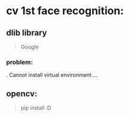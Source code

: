 # cv 1st face recognition:

## dlib library 
>Google
### problem:
. Cannot install virtual environment ...

## opencv:
> pip install :D

